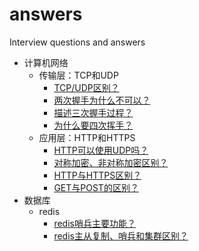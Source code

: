 # answers
Interview questions and answers

<!-- GFM-TOC -->
* 计算机网络
    * 传输层：TCP和UDP
        * [TCP/UDP区别？](#TCP/UDP区别？)
        * [两次握手为什么不可以？](#两次握手为什么不可以？)
        * [描述三次握手过程？](#描述三次握手过程？)
        * [为什么要四次挥手？](#为什么要四次挥手？)
    * 应用层：HTTP和HTTPS
        * [HTTP可以使用UDP吗？](#HTTP可以使用UDP吗？)
        * [对称加密、非对称加密区别？](#对称加密、非对称加密区别？)
        * [HTTP与HTTPS区别？](#HTTP与HTTPS区别？)
        * [GET与POST的区别？](#GET与POST的区别？)
* 数据库
    * redis
        * [redis哨兵主要功能？](#redis哨兵主要功能？)
        * [redis主从复制、哨兵和集群区别？](#redis主从复制、哨兵和集群区别？)
<!-- GFM-TOC -->
